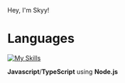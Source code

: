 Hey, I'm Skyy!

# Languages

[![My Skills](https://skillicons.dev/icons?i=nodejs)](https://skillicons.dev)

**Javascript**/**TypeScript** using **Node.js**
